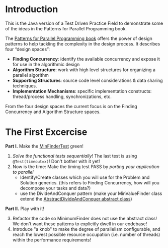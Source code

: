 # Introduction 

This is the Java version of a Test Driven Practice Field to demonstrate some of the ideas in the Patterns for Parallel Programming book. 

The [Patterns for Parallel Programming book](http://www.amazon.com/Patterns-Parallel-Programming-Timothy-Mattson/dp/0321228111)
 offers the power of design patterns to help tackling the complexity in the design process. It describes four “design spaces”:

* **Finding Concurrency**: identify the available concurrency and expose it for use in the algorithmic design
* **Algorithm Structure**: work with high level structures for organizing a parallel algorithm
* **Supporting Structures**: source code level considerations & data sharing techniques.
* **Implementation Mechanisms**: specific implementation constructs:  thread/process handling, synchronizations, etc.

From the four design spaces the current focus is on the Finding Concurrency and Algorithm Structure spaces. 

# The First Excercise

**Part I.** Make the [MinFinderTest](https://github.com/balopat/ParallelDesignPatternsCS/blob/master/ParallelDesignPatterns/ParallelDesignPatterns/MinFinderTest.cs) green! 

1. *Solve the functional tests sequentially*! The last test is using ```@Test(timeout=x)```! Don't bother with it yet! 
1. Now is the time: Make the timing test PASS by *porting your application to parallel* 
    * Identify/Create classes which you will use for the Problem and Solution generics. (this refers to Finding Concurrency, how will you decompose your tasks and data?)
    * use the DivideAndConquer pattern (make your MinValueFinder class extend the [AbstractDivideAndConquer abstract class](https://github.com/balopat/ParallelDesignPatternsCS/blob/master/ParallelDesignPatterns/ParallelDesignPatterns/AbstractDividAndConquer.cs))

**Part II.** Play with it! 

3. Refactor the code so MinimumFinder does not use the abstract class! We don't want these patterns to explicitly dwell in our codebase!
4. Introduce "a knob" to make the degree of parallelism configurable, and reach the lowest possible resource occupation (i.e. number of threads) within the performance requirements!




